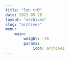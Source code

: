 ```yaml
---
title: "lưu trữ"
date: 2022-05-28
layout: "archives"
slug: "archives"
menu:
    main:
        weight: -70
        params: 
            icon: archives
---
```

